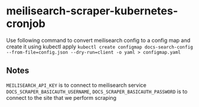 # meilisearch-scraper-kubernetes-cronjob

Use following command to convert meilisearch config to a config map and create it using kubectl apply
`kubectl create configmap docs-search-config --from-file=config.json --dry-run=client -o yaml > configmap.yaml`

## Notes
`MEILISEARCH_API_KEY` is to connect to meilisearch service
`DOCS_SCRAPER_BASICAUTH_USERNAME`, `DOCS_SCRAPER_BASICAUTH_PASSWORD` is to connect to the site that we perform scraping


